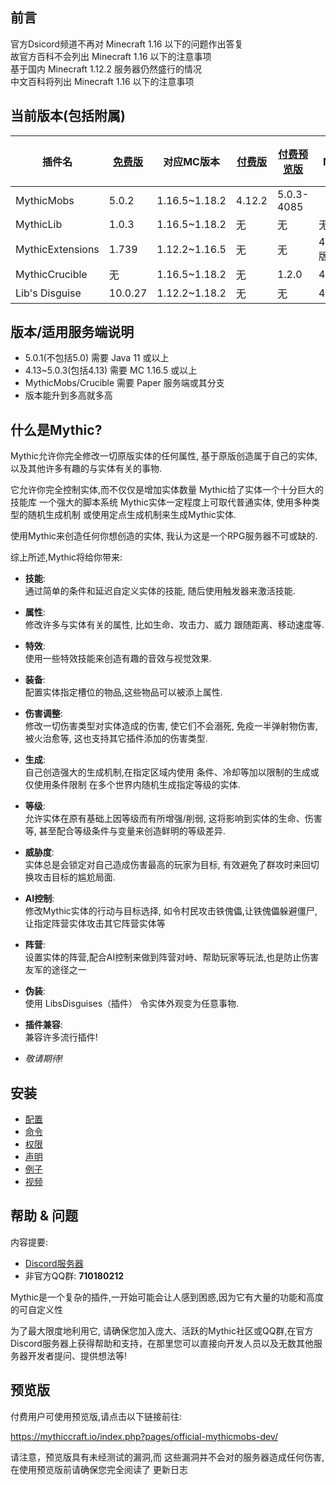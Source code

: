 ## 前言

官方Dsicord频道不再对 Minecraft 1.16 以下的问题作出答复\
故官方百科不会列出 Minecraft 1.16 以下的注意事项\
基于国内 Minecraft 1.12.2 服务器仍然盛行的情况\
中文百科将列出 Minecraft 1.16 以下的注意事项  

## 当前版本(包括附属)
| 插件名 | [免费版](https://www.mythiccraft.io/downloads/mythicmobs/free/MythicMobs-5.0.2.jar) | 对应MC版本 | [付费版](https://mythiccraft.io/index.php?pages/official-mythicmobs-download/&download=4.14.2) | [付费预览版](https://mythiccraft.io/index.php?pages/official-mythicmobs-dev/) | 兼容的 MythicMobs 版本 |
| - | - | - | - | - | - |
| MythicMobs | 5.0.2 | 1.16.5~1.18.2 | 4.12.2 | 5.0.3-4085 | |
| MythicLib | 1.0.3 | 1.16.5~1.18.2 | 无 | 无 | 无 | 4.13~5.0.3|
| MythicExtensions | 1.739 | 1.12.2~1.16.5 | 无 | 无 | 4.7.2~4.13.1(MC版本低于1.17)|
| MythicCrucible | 无 | 1.16.5~1.18.2 | 无 | 1.2.0 | 4.11~5.0.3 |
| Lib's Disguise | 10.0.27 | 1.12.2~1.18.2 | 无 | 无 | 4.9~5.0.3 |


## 版本/适用服务端说明

* 5.0.1(不包括5.0) 需要 Java 11 或以上
* 4.13~5.0.3(包括4.13) 需要 MC 1.16.5 或以上
* MythicMobs/Crucible 需要 Paper 服务端或其分支
* 版本能升到多高就多高

## 什么是Mythic?

Mythic允许你完全修改一切原版实体的任何属性, 基于原版创造属于自己的实体, 以及其他许多有趣的与实体有关的事物.

它允许你完全控制实体,而不仅仅是增加实体数量  Mythic给了实体一个十分巨大的技能库  一个强大的脚本系统 
 Mythic实体一定程度上可取代普通实体, 使用多种类型的随机生成机制  或使用定点生成机制来生成Mythic实体.

使用Mythic来创造任何你想创造的实体, 我认为这是一个RPG服务器不可或缺的.

综上所述,Mythic将给你带来:

- **技能**:\
  通过简单的条件和延迟自定义实体的技能, 随后使用触发器来激活技能.


- **属性**:\
  修改许多与实体有关的属性, 比如生命、攻击力、威力 跟随距离、移动速度等.


- **特效**:\
  使用一些特效技能来创造有趣的音效与视觉效果.


- **装备**:\
  配置实体指定槽位的物品,这些物品可以被添上属性.


- **伤害调整**:\
  修改一切伤害类型对实体造成的伤害, 使它们不会溺死, 免疫一半弹射物伤害, 被火治愈等, 这也支持其它插件添加的伤害类型.


- **生成**:\
  自己创造强大的生成机制,在指定区域内使用 条件、冷却等加以限制的生成或仅使用条件限制 在多个世界内随机生成指定等级的实体.


- **等级**:\
  允许实体在原有基础上因等级而有所增强/削弱, 这将影响到实体的生命、伤害等, 甚至配合等级条件与变量来创造鲜明的等级差异.


- **威胁度**:\
  实体总是会锁定对自己造成伤害最高的玩家为目标, 有效避免了群攻时来回切换攻击目标的尴尬局面.


- **AI控制**:\
  修改Mythic实体的行动与目标选择, 如令村民攻击铁傀儡,让铁傀儡躲避僵尸, 让指定阵营实体攻击其它阵营实体等


- **阵营**:\
  设置实体的阵营,配合AI控制来做到阵营对峙、帮助玩家等玩法,也是防止伤害友军的途径之一


- **伪装**:\
  使用 LibsDisguises（插件） 令实体外观变为任意事物.


- **插件兼容**:\
  兼容许多流行插件!


- _敬请期待!_

## 安装

- [配置](%E9%85%8D%E7%BD%AE)
- [命令](%E5%91%BD%E4%BB%A4%E4%B8%8E%E6%9D%83%E9%99%90)
- [权限](%E5%91%BD%E4%BB%A4%E4%B8%8E%E6%9D%83%E9%99%90)
- [声明](%E5%A3%B0%E6%98%8E)
- [例子](%E4%BE%8B%E5%AD%90)
- [视频](%E8%A7%86%E9%A2%91)

## 帮助 & 问题

内容提要:

- [Discord服务器](https://www.mythiccraft.io/discord)
- 非官方QQ群: **710180212**

Mythic是一个复杂的插件,一开始可能会让人感到困惑,因为它有大量的功能和高度的可自定义性

为了最大限度地利用它, 请确保您加入庞大、活跃的Mythic社区或QQ群,在官方Discord服务器上获得帮助和支持，在那里您可以直接向开发人员以及无数其他服务器开发者提问、提供想法等!

## 预览版

付费用户可使用预览版,请点击以下链接前往:

<https://mythiccraft.io/index.php?pages/official-mythicmobs-dev/>

请注意，预览版具有未经测试的漏洞,而 这些漏洞并不会对的服务器造成任何伤害, 在使用预览版前请确保您完全阅读了 更新日志